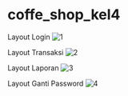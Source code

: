 # coffe_shop_kel4

Layout Login
![1](https://github.com/Ismail1306/coffe_shop_kel4/assets/150652553/06aa7834-c1fb-4f0a-8c8d-bbe64fd8e781)

Layout Transaksi
![2](https://github.com/Ismail1306/coffe_shop_kel4/assets/150652553/02cbfeb3-befe-4320-bda3-3b6ac77d5ed1)

Layout Laporan
![3](https://github.com/Ismail1306/coffe_shop_kel4/assets/150652553/9bf9b115-e466-4f26-89d2-9e717b5aa3ce)

Layout Ganti Password
![4](https://github.com/Ismail1306/coffe_shop_kel4/assets/150652553/50bd7aeb-8c75-4c88-aa8c-493ebbae4d56)
